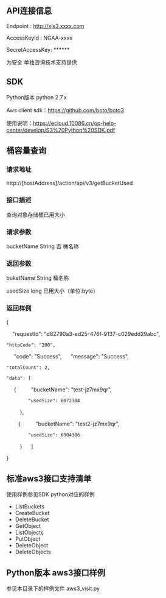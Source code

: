 ## API连接信息

Endpoint :  http://xls3.xxxx.com

AccessKeyId :  NGAA-xxxx

SecretAccessKey:  ******  

为安全 单独咨询技术支持提供

## SDK

Python版本 python 2.7.x

Aws client sdk：https://github.com/boto/boto3

使用说明：https://ecloud.10086.cn/op-help-center/develop/S3%20Python%20SDK.pdf

## 桶容量查询

### 请求地址

http://[hostAddress]/action/api/v3/getBucketUsed
### 接口描述

查询对象存储桶已用大小
### 请求参数

bucketName	String	否	桶名称
### 返回参数

buketName	String	桶名称

usedSize	long	已用大小（单位:byte）

### 返回样例

{

    "requestId": "d82790a3-ed25-476f-9137-c029edd29abc",

    "httpCode": "200",
    
    "code": "Success",
    
    "message": "Success",
    
    "totalCount": 2,
    
    "data": [
    
         {
        
            "bucketName": "test-jz7mx9qr",

            "usedSize": 6072304
        
        },
        
        {
        
            "bucketName": "test2-jz7mx9qr",

            "usedSize": 6904386
        
        }
    
    ]

}

## 标准aws3接口支持清单

使用样例参见SDK python对应的样例
- ListBuckets
- CreateBucket
- DeleteBucket
- GetObject
- ListObjects
- PutObject
- DeleteObject
- DeleteObjects

## Python版本 aws3接口样例

参见本目录下的样例文件 aws3_visit.py

